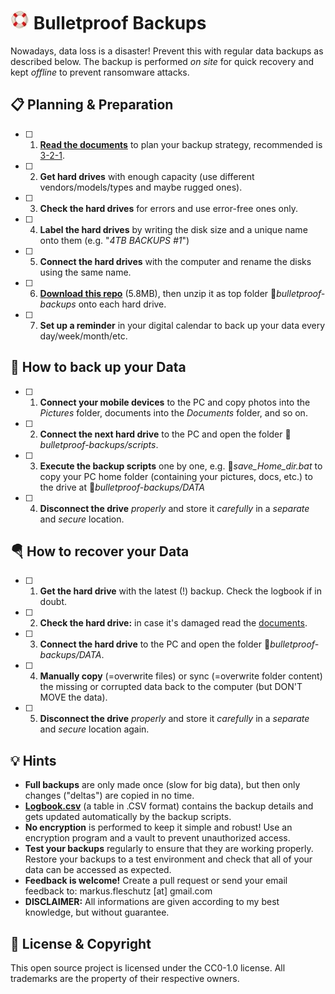 ![image](docs/folder.jpg) Bulletproof Backups
========================================
Nowadays, data loss is a disaster! Prevent this with regular data backups as described below. The backup is performed *on site* for quick recovery and kept *offline* to prevent ransomware attacks.

📋 Planning & Preparation
--------------------------
- [ ] 1. **[Read the documents](docs/)** to plan your backup strategy, recommended is [3-2-1](docs/3-2-1_Backup_Strategy.md).
- [ ] 2. **Get hard drives** with enough capacity (use different vendors/models/types and maybe rugged ones).
- [ ] 3. **Check the hard drives** for errors and use error-free ones only.
- [ ] 4. **Label the hard drives** by writing the disk size and a unique name onto them (e.g. "*4TB BACKUPS #1*")
- [ ] 5. **Connect the hard drives** with the computer and rename the disks using the same name.
- [ ] 6. **[Download this repo](https://github.com/fleschutz/bulletproof-backups/archive/refs/tags/v1.0.zip)**  (5.8MB), then unzip it as top folder 📁*bulletproof-backups* onto each hard drive.
- [ ] 7. **Set up a reminder** in your digital calendar to back up your data every day/week/month/etc.

💾 How to back up your Data
----------------------------
- [ ] 1. **Connect your mobile devices** to the PC and copy photos into the *Pictures* folder, documents into the *Documents* folder, and so on.
- [ ] 2. **Connect the next hard drive** to the PC and open the folder 📁*bulletproof-backups/scripts*.
- [ ] 3. **Execute the backup scripts** one by one, e.g. 📄*save_Home_dir.bat* to copy your PC home folder (containing your pictures, docs, etc.) to the drive at 📁*bulletproof-backups/DATA*
- [ ] 4. **Disconnect the drive** *properly* and store it *carefully* in a *separate* and *secure* location.

🪂 How to recover your Data
---------------------------
- [ ] 1. **Get the hard drive** with the latest (!) backup. Check the logbook if in doubt.
- [ ] 2. **Check the hard drive:** in case it's damaged read the [documents](docs/).
- [ ] 3. **Connect the hard drive** to the PC and open the folder 📁*bulletproof-backups/DATA*.
- [ ] 4. **Manually copy** (=overwrite files) or sync (=overwrite folder content) the missing or corrupted data back to the computer (but DON'T MOVE the data).
- [ ] 5. **Disconnect the drive** *properly* and store it *carefully* in a *separate* and *secure* location again.

💡 Hints
--------
* **Full backups** are only made once (slow for big data), but then only changes ("deltas") are copied in no time.
* **[Logbook.csv](DATA/Logbook.csv)** (a table in .CSV format) contains the backup details and gets updated automatically by the backup scripts.
* **No encryption** is performed to keep it simple and robust! Use an encryption program and a vault to prevent unauthorized access.
* **Test your backups** regularly to ensure that they are working properly. Restore your backups to a test environment and check that all of your data can be accessed as expected.
* **Feedback is welcome!** Create a pull request or send your email feedback to: markus.fleschutz [at] gmail.com
* **DISCLAIMER:** All informations are given according to my best knowledge, but without guarantee.

🤝 License & Copyright
-----------------------
This open source project is licensed under the CC0-1.0 license. All trademarks are the property of their respective owners.
